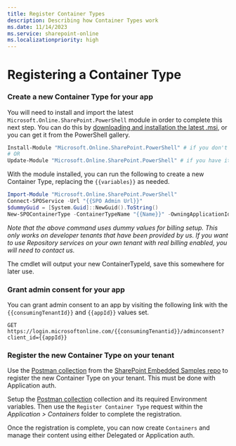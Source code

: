 ```yaml
---
title: Register Container Types
description: Describing how Container Types work
ms.date: 11/14/2023
ms.service: sharepoint-online
ms.localizationpriority: high
---
```


# Registering a Container Type


### Create a new Container Type for your app
You will need to install and import the latest `Microsoft.Online.SharePoint.PowerShell` module in order to complete this next step. You can do this by [downloading and installation the latest .msi](https://www.microsoft.com/en-us/download/details.aspx?id=35588), or you can get it from the PowerShell gallery.

```powershell
Install-Module "Microsoft.Online.SharePoint.PowerShell" # if you don't have it already
# OR
Update-Module "Microsoft.Online.SharePoint.PowerShell" # if you have it already
```

With the module installed, you can run the following to create a new Container Type, replacing the `{{variables}}` as needed. 

```powershell
Import-Module "Microsoft.Online.SharePoint.PowerShell"
Connect-SPOService -Url "{{SPO Admin Url}}"
$dummyGuid = [System.Guid]::NewGuid().ToString()
New-SPOContainerType -ContainerTypeName "{{Name}}" -OwningApplicationId "{{Your new app client Id}}" -AzureSubscriptionId $dummyGuid -ResourceGroup "Dummy" -Region "Dummy"
```
*Note that the above command uses dummy values for billing setup. This only works on developer tenants that have been provided by us. If you want to use Repository
services on your own tenant with real billing enabled, you will need to contact us.*

The cmdlet will output your new ContainerTypeId, save this somewhere for later use. 

### Grant admin consent for your app
You can grant admin consent to an app by visiting the following link with the 
`{{consumingTenantId}}` and `{{appId}}` values set. 

```
GET https://login.microsoftonline.com/{{consumingTenantid}}/adminconsent?client_id={{appId}}
```

### Register the new Container Type on your tenant
Use the [Postman collection](https://github.com/microsoft/SharePoint-Embedded-Samples/tree/main/Postman) from the [SharePoint Embedded Samples repo](https://github.com/microsoft/SharePoint-Embedded-Samples) to register the new Container Type on your tenant. This must be done with Application auth. 

Setup the [Postman collection](../../mslearn/m01-07-hol.md) collection and its required Environment variables. Then use the `Register Container Type` request within the *Application > Containers* folder to complete the registration. 

Once the registration is complete, you can now create `Containers` and manage their content using either Delegated or Application auth. 
